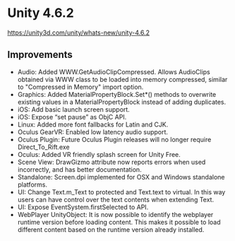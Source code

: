 # Unity 4.6.2

https://unity3d.com/unity/whats-new/unity-4.6.2

## Improvements



*   Audio: Added WWW.GetAudioClipCompressed. Allows AudioClips obtained via WWW class to be loaded into memory compressed, similar to "Compressed in Memory" import option.
*   Graphics: Added MaterialPropertyBlock.Set\*() methods to overwrite existing values in a MaterialPropertyBlock instead of adding duplicates.
*   iOS: Add basic launch screen support.
*   iOS: Expose “set pause” as ObjC API.
*   Linux: Added more font fallbacks for Latin and CJK.
*   Oculus GearVR: Enabled low latency audio support.
*   Oculus Plugin: Future Oculus Plugin releases will no longer require Direct\_To\_Rift.exe
*   Oculus: Added VR friendly splash screen for Unity Free.
*   Scene View: DrawGizmo attribute now reports errors when used incorrectly, and has better documentation.
*   Standalone: Screen.dpi implemented for OSX and Windows standalone platforms.
*   UI: Change Text.m\_Text to protected and Text.text to virtual. In this way users can have control over the text contents when extending Text.
*   UI: Expose EventSystem.firstSelected to API.
*   WebPlayer UnityObject: It is now possible to identify the webplayer runtime version before loading content. This makes it possible to load different content based on the runtime version already installed.